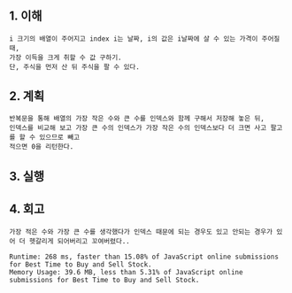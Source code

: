 # <Best Time to Buy and Sell Stock>

## 1. 이해

    i 크기의 배열이 주어지고 index i는 날짜, i의 값은 i날짜에 살 수 있는 가격이 주어질 때,
    가장 이득을 크게 취할 수 값 구하기.
    단, 주식을 먼저 산 뒤 주식을 팔 수 있다.

## 2. 계획

    반복문을 통해 배열의 가장 작은 수와 큰 수를 인덱스와 함께 구해서 저장해 놓은 뒤,
    인덱스를 비교해 보고 가장 큰 수의 인덱스가 가장 작은 수의 인덱스보다 더 크면 사고 팔고를 할 수 있으므로 빼고
    적으면 0을 리턴한다.

## 3. 실행

## 4. 회고

    가장 적은 수와 가장 큰 수를 생각했다가 인덱스 때문에 되는 경우도 있고 안되는 경우가 있어 더 헷갈리게 되어버리고 꼬여버렸다..

    Runtime: 268 ms, faster than 15.08% of JavaScript online submissions for Best Time to Buy and Sell Stock.
    Memory Usage: 39.6 MB, less than 5.31% of JavaScript online submissions for Best Time to Buy and Sell Stock.
